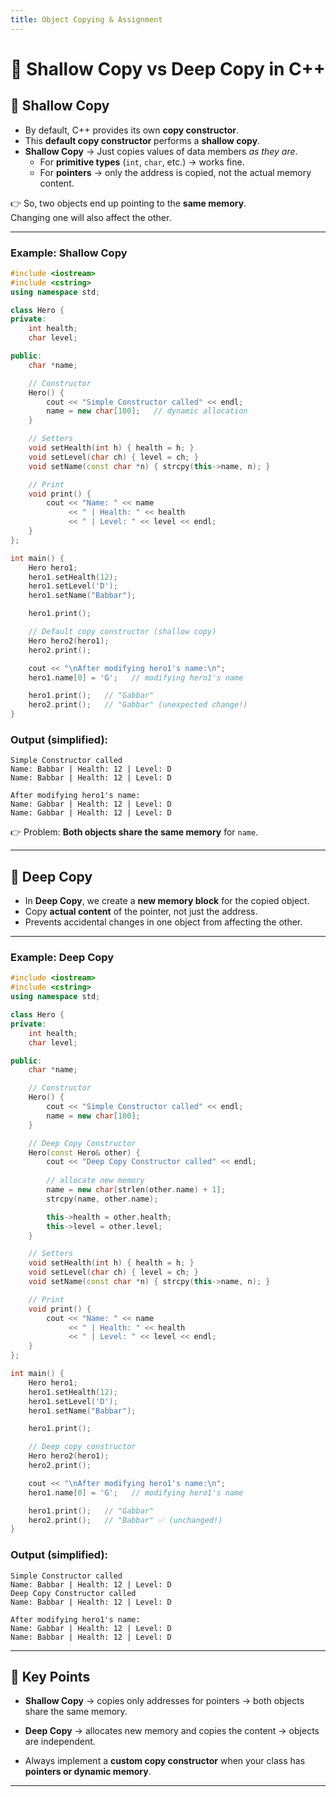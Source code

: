 ```yaml
---
title: Object Copying & Assignment
---
```


# 📝 Shallow Copy vs Deep Copy in C++

## 🔹 Shallow Copy

- By default, C++ provides its own **copy constructor**.
- This **default copy constructor** performs a **shallow copy**.
- **Shallow Copy** → Just copies values of data members _as they are_.
    - For **primitive types** (`int`, `char`, etc.) → works fine.
    - For **pointers** → only the address is copied, not the actual memory content.

👉 So, two objects end up pointing to the **same memory**.  
Changing one will also affect the other.

---

### Example: Shallow Copy

```cpp
#include <iostream>
#include <cstring>
using namespace std;

class Hero {
private:
    int health;
    char level;

public:
    char *name;

    // Constructor
    Hero() {
        cout << "Simple Constructor called" << endl;
        name = new char[100];   // dynamic allocation
    }

    // Setters
    void setHealth(int h) { health = h; }
    void setLevel(char ch) { level = ch; }
    void setName(const char *n) { strcpy(this->name, n); }

    // Print
    void print() {
        cout << "Name: " << name
             << " | Health: " << health
             << " | Level: " << level << endl;
    }
};

int main() {
    Hero hero1;
    hero1.setHealth(12);
    hero1.setLevel('D');
    hero1.setName("Babbar");

    hero1.print();

    // Default copy constructor (shallow copy)
    Hero hero2(hero1);
    hero2.print();

    cout << "\nAfter modifying hero1's name:\n";
    hero1.name[0] = 'G';   // modifying hero1's name

    hero1.print();   // "Gabbar"
    hero2.print();   // "Gabbar" (unexpected change!)
}
```

### Output (simplified):

```
Simple Constructor called
Name: Babbar | Health: 12 | Level: D
Name: Babbar | Health: 12 | Level: D

After modifying hero1's name:
Name: Gabbar | Health: 12 | Level: D
Name: Gabbar | Health: 12 | Level: D
```

👉 Problem: **Both objects share the same memory** for `name`.

---

## 🔹 Deep Copy

- In **Deep Copy**, we create a **new memory block** for the copied object.
- Copy **actual content** of the pointer, not just the address.
- Prevents accidental changes in one object from affecting the other.

---

### Example: Deep Copy

```cpp
#include <iostream>
#include <cstring>
using namespace std;

class Hero {
private:
    int health;
    char level;

public:
    char *name;

    // Constructor
    Hero() {
        cout << "Simple Constructor called" << endl;
        name = new char[100];
    }

    // Deep Copy Constructor
    Hero(const Hero& other) {
        cout << "Deep Copy Constructor called" << endl;
        
        // allocate new memory
        name = new char[strlen(other.name) + 1];
        strcpy(name, other.name);

        this->health = other.health;
        this->level = other.level;
    }

    // Setters
    void setHealth(int h) { health = h; }
    void setLevel(char ch) { level = ch; }
    void setName(const char *n) { strcpy(this->name, n); }

    // Print
    void print() {
        cout << "Name: " << name
             << " | Health: " << health
             << " | Level: " << level << endl;
    }
};

int main() {
    Hero hero1;
    hero1.setHealth(12);
    hero1.setLevel('D');
    hero1.setName("Babbar");

    hero1.print();

    // Deep copy constructor
    Hero hero2(hero1);
    hero2.print();

    cout << "\nAfter modifying hero1's name:\n";
    hero1.name[0] = 'G';   // modifying hero1's name

    hero1.print();   // "Gabbar"
    hero2.print();   // "Babbar" ✅ (unchanged!)
}
```

### Output (simplified):

```
Simple Constructor called
Name: Babbar | Health: 12 | Level: D
Deep Copy Constructor called
Name: Babbar | Health: 12 | Level: D

After modifying hero1's name:
Name: Gabbar | Health: 12 | Level: D
Name: Babbar | Health: 12 | Level: D
```

---

## 🔑 Key Points

- **Shallow Copy** → copies only addresses for pointers → both objects share the same memory.
    
- **Deep Copy** → allocates new memory and copies the content → objects are independent.
    
- Always implement a **custom copy constructor** when your class has **pointers or dynamic memory**.
    

---